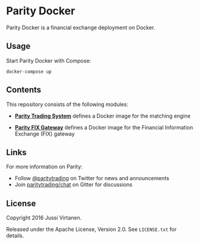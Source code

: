 Parity Docker
=============

Parity Docker is a financial exchange deployment on Docker.


Usage
-----

Start Parity Docker with Compose:

    docker-compose up


Contents
--------

This repository consists of the following modules:

- [**Parity Trading System**](parity-system) defines a Docker image for the
  matching engine

- [**Parity FIX Gateway**](parity-fix) defines a Docker image for the
  Financial Information Exchange (FIX) gateway


Links
-----

For more information on Parity:

- Follow [@paritytrading](https://twitter.com/paritytrading) on Twitter for
  news and announcements
- Join [paritytrading/chat](https://gitter.im/paritytrading/chat) on Gitter
  for discussions


License
-------

Copyright 2016 Jussi Virtanen.

Released under the Apache License, Version 2.0. See `LICENSE.txt` for details.

